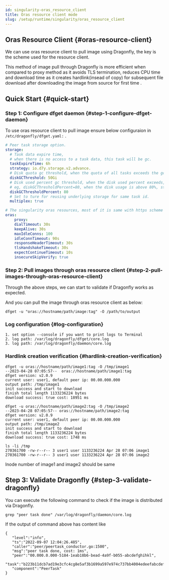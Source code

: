 ```yaml
---
id: singularity-oras_resource_client
title: Oras resource client mode
slug: /setup/runtime/singularity/oras_resource_client
---
```



## Oras Resource Client {#oras-resource-client}

We can use oras resource client to pull image using Dragonfly, the key is the scheme used for the resource client.

This method of image pull through Dragonfly is more efficient when compared to proxy method as
it avoids TLS termination, reduces CPU time and download time as it creates hardlink(insead of copy)
for subsequent file download after downloading the image from source for first time .

## Quick Start {#quick-start}

### Step 1: Configure dfget daemon {#step-1-configure-dfget-daemon}

To use oras resource client to pull image ensure below configuraion in `/etc/dragonfly/dfget.yaml:` .

```yaml
# Peer task storage option.
storage:
  # Task data expire time,
  # when there is no access to a task data, this task will be gc.
  taskExpireTime: 6h
  strategy: io.d7y.storage.v2.advance.
  # Disk quota gc threshold, when the quota of all tasks exceeds the gc threshold, the oldest tasks will be reclaimed.
  diskGCThreshold: 50Gi
  # Disk used percent gc threshold, when the disk used percent exceeds, the oldest tasks will be reclaimed.
  # eg, diskGCThresholdPercent=80, when the disk usage is above 80%, start to gc the oldest tasks.
  diskGCThresholdPercent: 80
  # Set to ture for reusing underlying storage for same task id.
  multiplex: true

# The singularity oras resources, most of it is same with https scheme
oras:
    proxy: 
    dialTimeout: 30s
    keepAlive: 30s
    maxIdleConns: 100
    idleConnTimeout: 90s
    responseHeaderTimeout: 30s
    tlsHandshakeTimeout: 30s
    expectContinueTimeout: 10s
    insecureSkipVerify: true

```

### Step 2: Pull images through oras resource client {#step-2-pull-images-through-oras-resource-client}

Through the above steps, we can start to validate if Dragonfly works as expected.

And you can pull the image through oras resource client as below:

```shell
dfget -u "oras://hostname/path/image:tag" -O /path/to/output
```

### Log configuration {#log-configuration}

```text
1. set option --console if you want to print logs to Terminal
2. log path: /var/log/dragonfly/dfget/core.log
3. log path: /var/log/dragonfly/daemon/core.log
```

### Hardlink creation verification {#hardlink-creation-verification}

```shell
dfget -u oras://hostname/path/image1:tag -O /tmp/image1
--2023-04-28 07:05:57--  oras://hostname/path/image1:tag
dfget version: v2.0.9
current user: user1, default peer ip: 00.00.000.000
output path: /tmp/image1
init success and start to download
finish total length 1133236224 bytes
download success: true cost: 18951 ms

dfget -u oras://hostname/path/image2:tag -O /tmp/image2
--2023-04-28 07:05:57-- oras://hostname/path/image2:tag
dfget version: v2.0.9
current user: user1, default peer ip: 00.00.000.000
output path: /tmp/image2
init success and start to download
finish total length 1133236224 bytes
download success: true cost: 1748 ms

ls -li /tmp
270361700 -rw-r--r-- 3 user1 user 1133236224 Apr 28 07:06 image1
270361700 -rw-r--r-- 3 user1 user 1133236224 Apr 28 07:06 image2

```

Inode number of image1 and image2 should be same

## Step 3: Validate Dragonfly {#step-3-validate-dragonfly}

You can execute the following command to
check if the image is distributed via Dragonfly.

```shell
grep "peer task done" /var/log/dragonfly/daemon/core.log
```

If the output of command above has content like

```shell
{
   "level":"info",
   "ts":"2022-09-07 12:04:26.485",
   "caller":"peer/peertask_conductor.go:1500",
   "msg":"peer task done, cost: 1ms",
   "peer":"00.000.0.000-5184-1eab18b6-bead-4a9f-b055-abcdefghihkl",
   "task":"b223b11dcb7ad19e3cfc4cg8e5af3b1699a597e974c737bb4004edeefabcdefgh",
   "component":"PeerTask"
}
```
